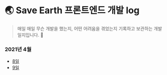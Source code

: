 # 🌏 Save Earth 프론트엔드 개발 log

> 매일 매일 무슨 개발을 했는지, 어떤 어려움을 겪었는지 기록하고 보관하는 개발 일지입니다. 📝

### 2021년 4월

- [8일](https://github.com/bohyunkang/TIL/blob/master/SaveEarth/2021-04-08.md)
- [9일](https://github.com/bohyunkang/TIL/blob/master/SaveEarth/2021-04-09.md)
